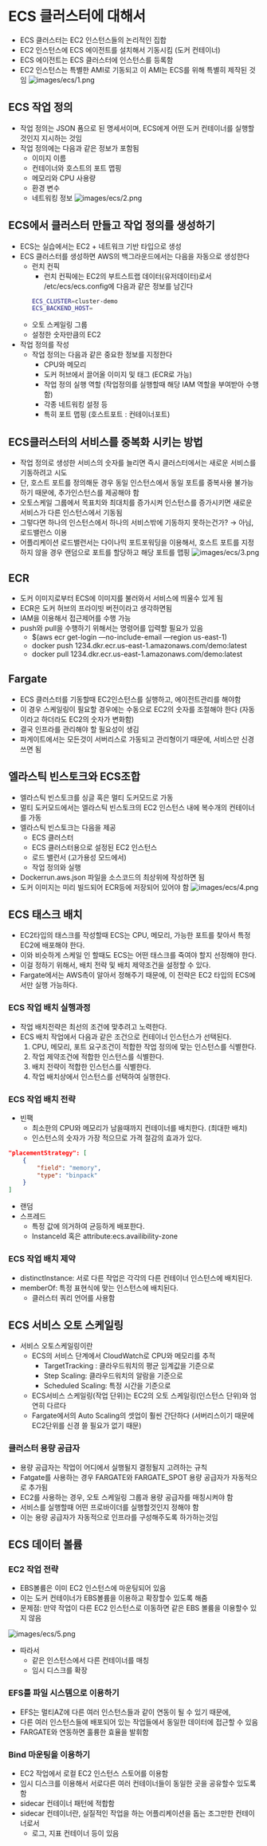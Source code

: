 # ECS 클러스터에 대해서

- ECS 클러스터는 EC2 인스턴스들의 논리적인 집합
- EC2 인스턴스에 ECS 에이전트를 설치해서 기동시킴 (도커 컨테이너)
- ECS 에이전트는 ECS 클러스터에 인스턴스를 등록함
- EC2 인스턴스는 특별한 AMI로 기동되고 이 AMI는 ECS를 위해 특별히 제작된 것임
  ![images/ecs/1.png](images/ecs/1.png)

## ECS 작업 정의

- 작업 정의는 JSON 폼으로 된 명세서이며, ECS에게 어떤 도커 컨테이너를 실행할것인지 지시하는 것임
- 작업 정의에는 다음과 같은 정보가 포함됨
  - 이미지 이름
  - 컨테이너와 호스트의 포트 맵핑
  - 메모리와 CPU 사용량
  - 환경 변수
  - 네트워킹 정보
    ![images/ecs/2.png](images/ecs/2.png)

## ECS에서 클러스터 만들고 작업 정의를 생성하기

- ECS는 실습에서는 EC2 + 네트워크 기반 타입으로 생성
- ECS 클러스터를 생성하면 AWS의 백그라운드에서는 다음을 자동으로 생성한다
  - 런치 컨픽
    - 런치 컨픽에는 EC2의 부트스트랩 데이터(유저데이터)로서 /etc/ecs/ecs.config에 다음과 같은 정보를 남긴다
    ```bash
    ECS_CLUSTER=cluster-demo
    ECS_BACKEND_HOST=
    ```
  - 오토 스케일링 그룹
  - 설정한 숫자만큼의 EC2
- 작업 정의를 작성
  - 작업 정의는 다음과 같은 중요한 정보를 지정한다
    - CPU와 메모리
    - 도커 허브에서 끌어올 이미지 및 태그 (ECR로 가능)
    - 작업 정의 실행 역할 (작업정의를 실행할때 해당 IAM 역할을 부여받아 수행함)
    - 각종 네트워킹 설정 등
    - 특히 포트 맵핑 (호스트포트 : 컨테이너포트)

## ECS클러스터의 서비스를 중복화 시키는 방법

- 작업 정의로 생성한 서비스의 숫자를 늘리면 즉시 클러스터에서는 새로운 서비스를 기동하려고 시도
- 단, 호스트 포트를 정의해둔 경우 동일 인스턴스에서 동일 포트를 중복사용 불가능하기 때문에, 추가인스턴스를 제공해야 함
- 오토스케일 그룹에서 목표치와 최대치를 증가시켜 인스턴스를 증가시키면 새로운 서비스가 다른 인스턴스에서 기동됨
- 그렇다면 하나의 인스턴스에서 하나의 서비스밖에 기동하지 못하는건가? → 아님, 로드밸런스 이용
- 어플리케이션 로드밸런서는 다이나믹 포트포워딩을 이용해서, 호스트 포트를 지정하지 않을 경우 랜덤으로 포트를 할당하고 해당 포트를 맵핑
  ![images/ecs/3.png](images/ecs/3.png)

## ECR

- 도커 이미지로부터 ECS에 이미지를 불러와서 서비스에 띄울수 있게 됨
- ECR은 도커 허브의 프라이빗 버전이라고 생각하면됨
- IAM을 이용해서 접근제어를 수행 가능
- push와 pull을 수행하기 위해서는 명령어를 입력할 필요가 있음
  - $(aws ecr get-login —no-include-email —region us-east-1)
  - docker push 1234.dkr.ecr.us-east-1.amazonaws.com/demo:latest
  - docker pull 1234.dkr.ecr.us-east-1.amazonaws.com/demo:latest

## Fargate

- ECS 클러스터를 기동할때 EC2인스턴스를 실행하고, 에이전트관리를 해야함
- 이 경우 스케일링이 필요할 경우에는 수동으로 EC2의 숫자를 조절해야 한다 (자동이라고 하더라도 EC2의 숫자가 변화함)
- 결국 인프라를 관리해야 할 필요성이 생김
- 파게이트에서는 모든것이 서버리스로 가동되고 관리형이기 때문에, 서비스만 신경쓰면 됨

## 엘라스틱 빈스토크와 ECS조합

- 엘라스틱 빈스토크를 싱글 혹은 멀티 도커모드로 가동
- 멀티 도커모드에서는 엘라스틱 빈스토크의 EC2 인스턴스 내에 복수개의 컨테이너를 가동
- 엘라스틱 빈스토크는 다음을 제공
  - ECS 클러스터
  - ECS 클러스터용으로 설정된 EC2 인스턴스
  - 로드 밸런서 (고가용성 모드에서)
  - 작업 정의와 실행
- Dockerrun.aws.json 파일을 소스코드의 최상위에 작성하면 됨
- 도커 이미지는 미리 빌드되어 ECR등에 저장되어 있어야 함
  ![images/ecs/4.png](images/ecs/4.png)

## ECS 태스크 배치

- EC2타입의 태스크를 작성할때 ECS는 CPU, 메모리, 가능한 포트를 찾아서 특정 EC2에 배포해야 한다.
- 이와 비슷하게 스케일 인 할때도 ECS는 어떤 태스크를 죽여야 할지 선정해야 한다.
- 이걸 정하기 위해서, 배치 전략 및 배치 제약조건을 설정할 수 있다.
- Fargate에서는 AWS측이 알아서 정해주기 때문에, 이 전략은 EC2 타입의 ECS에서만 실행 가능하다.

### ECS 작업 배치 실행과정

- 작업 배치전략은 최선의 조건에 맞추려고 노력한다.
- ECS 배치 작업에서 다음과 같은 조건으로 컨테이너 인스턴스가 선택된다.
  1. CPU, 메모리, 포트 요구조건이 적합한 작업 정의에 맞는 인스턴스를 식별한다.
  2. 작업 제약조건에 적합한 인스턴스를 식별한다.
  3. 배치 전략이 적합한 인스턴스를 식별한다.
  4. 작업 배치상에서 인스턴스를 선택하여 실행한다.

### ECS 작업 배치 전략

- 빈팩
  - 최소한의 CPU와 메모리가 남을때까지 컨테이너를 배치한다. (최대한 배치)
  - 인스턴스의 숫자가 가장 적으므로 가격 절감의 효과가 있다.

```json
"placementStrategy": [
	{
		"field": "memory",
		"type": "binpack"
	}
]
```

- 랜덤
- 스프레드
  - 특정 값에 의거하여 균등하게 배포한다.
  - InstanceId 혹은 attribute:ecs.availibility-zone

### ECS 작업 배치 제약

- distinctInstance: 서로 다른 작업은 각각의 다른 컨테이너 인스턴스에 배치된다.
- memberOf: 특정 표현식에 맞는 인스턴스에 배치된다.
  - 클러스터 쿼리 언어를 사용함

## ECS 서비스 오토 스케일링

- 서비스 오토스케일링이란
  - ECS의 서비스 단계에서 CloudWatch로 CPU와 메모리를 추적
    - TargetTracking : 클라우드워치의 평균 임계값을 기준으로
    - Step Scaling: 클라우드워치의 알람을 기준으로
    - Scheduled Scaling: 특정 시간을 기준으로
  - ECS서비스 스케일링(작업 단위)는 EC2의 오토 스케일링(인스턴스 단위)와 엄연히 다르다
  - Fargate에서의 Auto Scaling의 셋업이 훨씬 간단하다 (서버리스이기 때문에 EC2단위를 신경 쓸 필요가 없기 때문)

### 클러스터 용량 공급자

- 용량 공급자는 작업이 어디에서 실행될지 결정될지 고려하는 규칙
- Fatgate를 사용하는 경우 FARGATE와 FARGATE_SPOT 용량 공급자가 자동적으로 추가됨
- EC2를 사용하는 경우, 오토 스케일링 그룹과 용량 공급자를 매칭시켜야 함
- 서비스를 실행할때 어떤 프로바이더를 실행할것인지 정해야 함
- 이는 용량 공급자가 자동적으로 인프라를 구성해주도록 하가하는것임

## ECS 데이터 볼륨

### EC2 작업 전략

- EBS볼륨은 이미 EC2 인스턴스에 마운팅되어 있음
- 이는 도커 컨테이너가 EBS볼륨을 이용하고 확장할수 있도록 해줌
- 문제점: 만약 작업이 다른 EC2 인스턴스로 이동하면 같은 EBS 볼륨을 이용할수 있지 않음

![images/ecs/5.png](images/ecs/5.png)

- 따라서
  - 같은 인스턴스에서 다른 컨테이너를 매칭
  - 임시 디스크를 확장

### EFS를 파일 시스템으로 이용하기

- EFS는 멀티AZ에 다른 여러 인스턴스들과 같이 연동이 될 수 있기 때문에,
- 다른 여러 인스턴스들에 배포되어 있는 작업들에서 동일한 데이터에 접근할 수 있음
- FARGATE와 연동하면 훌륭한 효율을 발휘함

### Bind 마운팅을 이용하기

- EC2 작업에서 로컬 EC2 인스턴스 스토어를 이용함
- 임시 디스크를 이용해서 서로다른 여러 컨테이너들이 동일한 곳을 공유할수 있도록 함
- sidecar 컨테이너 패턴에 적합함
- sidecar 컨테이너란, 실질적인 작업을 하는 어플리케이션을 돕는 조그만한 컨테이너로서
  - 로그, 지표 컨테이너 등이 있음
